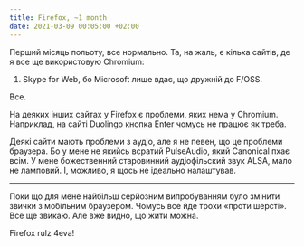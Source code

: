 ```yaml
---
title: Firefox, ~1 month
date: 2021-03-09 00:05:00 +02:00
---
```


Перший місяць польоту, все нормально. Та, на жаль, є кілька сайтів, де я все ще використовую Chromium:

1. Skype for Web, бо Microsoft лише вдає, що дружній до F/OSS.

Все.

На деяких інших сайтах у Firefox є проблеми, яких нема у Chromium. Наприклад, на сайті Duolingo кнопка Enter чомусь не працює як треба.

Деякі сайти мають проблеми з аудіо, але я не певен, що це проблеми браузера. Бо у мене не якийсь всратий PulseAudio, який Canonical пхає всім. У мене божественний старовинний аудіофільский звук ALSA, мало не ламповий. І, можливо, я щось не ідеально налаштував.

---

Поки що для мене найбільш серйозним випробуванням було змінити звички з мобільним браузером. Чомусь все йде трохи «проти шерсті». Все ще звикаю. Але вже видно, що жити можна.

Firefox rulz 4eva!